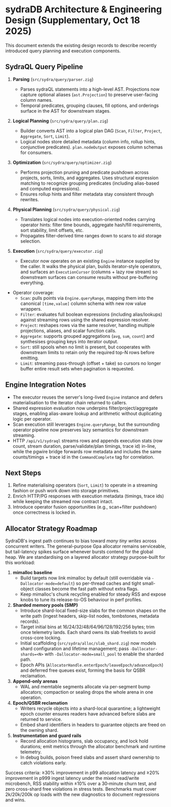 # sydraDB Architecture & Engineering Design (Supplementary, Oct 18 2025)

This document extends the existing design records to describe recently introduced
query planning and execution components.

## SydraQL Query Pipeline

1. **Parsing** (`src/sydra/query/parser.zig`)
   - Parses sydraQL statements into a high-level AST. Projections now capture
     optional aliases (`ast.Projection`) to preserve user-facing column names.
   - Temporal predicates, grouping clauses, fill options, and orderings surface
     in the AST for downstream stages.

2. **Logical Planning** (`src/sydra/query/plan.zig`)
   - Builder converts AST into a logical plan DAG (`Scan`, `Filter`, `Project`,
     `Aggregate`, `Sort`, `Limit`).
   - Logical nodes store detailed metadata (column info, rollup hints,
     conjunctive predicates). `plan.nodeOutput` exposes column schemas for
     consumers.

3. **Optimization** (`src/sydra/query/optimizer.zig`)
   - Performs projection pruning and predicate pushdown across projects, sorts,
     limits, and aggregates. Uses structural expression matching to recognize
     grouping predicates (including alias-based and computed expressions).
   - Ensures rollup hints and filter metadata stay consistent through rewrites.

4. **Physical Planning** (`src/sydra/query/physical.zig`)
   - Translates logical nodes into execution-oriented nodes carrying operator
     hints: filter time bounds, aggregate hash/fill requirements, sort
     stability, limit offsets, etc.
   - Propagates filter-derived time ranges down to scans to aid storage
     selection.

5. **Execution** (`src/sydra/query/executor.zig`)
   - Executor now operates on an existing `Engine` instance supplied by the
     caller. It walks the physical plan, builds iterator-style operators, and
     surfaces an `ExecutionCursor` (columns + lazy row stream) so downstream
     surfaces can consume results without pre-buffering everything.
- Operator coverage:
  * `Scan`: pulls points via `Engine.queryRange`, mapping them into the
    canonical `[time,value]` column schema with new row value wrappers.
  * `Filter`: evaluates full boolean expressions (including alias/lookups)
    against streaming rows using the shared expression resolver.
  * `Project`: reshapes rows via the same resolver, handling multiple
    projections, aliases, and scalar function calls.
  * `Aggregate`: supports grouped aggregations (`avg`, `sum`, `count`) and
    synthesises grouping keys into iterator output.
  * `Sort`: still spools when no limit is present, but cooperates with
    downstream limits to retain only the required top-N rows before emitting.
  * `Limit`: streaming pass-through (offset + take) so cursors no longer buffer
    entire result sets when pagination is requested.

## Engine Integration Notes

- The executor reuses the server's long-lived `Engine` instance and defers
  materialisation to the iterator chain returned to callers.
- Shared expression evaluation now underpins filter/project/aggregate stages,
  enabling alias-aware lookup and arithmetic without duplicating logic per
  operator.
- Scan execution still leverages `Engine.queryRange`, but the surrounding
  operator pipeline now preserves lazy semantics for downstream streaming.
- HTTP `/api/v1/sydraql` streams rows and appends execution stats (row count,
  stream duration, parse/validate/plan timings, trace id) in-line, while the
  pgwire bridge forwards row metadata and includes the same counts/timings +
  trace id in the `CommandComplete` tag for correlation.

## Next Steps

1. Refine materialising operators (`Sort`, `Limit`) to operate in a streaming
   fashion or push work down into storage primitives.
2. Enrich HTTP/PG responses with execution metadata (timings, trace ids) while
   keeping the streamed row contract intact.
3. Introduce operator fusion opportunities (e.g., scan+filter pushdown) once
   correctness is locked in.

## Allocator Strategy Roadmap

SydraDB's ingest path continues to bias toward *many tiny writes* across
concurrent writers. The general-purpose Gpa allocator remains serviceable, but
tail-latency spikes surface whenever bursts contend for the global heap. We are
standardising on a layered allocator strategy purpose-built for this workload:

1. **mimalloc baseline**
   - Build targets now link mimalloc by default (still overridable via
     `-Dallocator-mode=default`) so per-thread caches and tight small-object
     classes become the fast path without extra flags.
   - Keep mimalloc's chunk recycling enabled for steady RSS and expose knobs to
     tune its release-to-OS behaviour in perf profiles.
2. **Sharded memory pools (SMP)**
   - Introduce shard-local fixed-size slabs for the common shapes on the write
     path (ingest headers, skip-list nodes, tombstones, metadata records).
   - Target initial bins at 16/24/32/48/64/96/128/192/256 bytes; trim once
     telemetry lands. Each shard owns its slab freelists to avoid cross-core
     locking.
   - Initial scaffolding (`src/sydra/alloc/slab_shard.zig`) now models shard
     configuration and lifetime management; pass `-Dallocator-shards=<N>` with
     `-Dallocator-mode=small_pool` to enable the sharded path.
   - Epoch APIs (`AllocatorHandle.enterEpoch/leaveEpoch/advanceEpoch`) and
     deferred free queues exist, forming the basis for QSBR reclamation.
3. **Append-only arenas**
   - WAL and memtable segments allocate via per-segment bump allocators;
     compaction or sealing drops the whole arena in one operation.
4. **Epoch/QSBR reclamation**
   - Writers recycle objects into a shard-local quarantine; a lightweight epoch
     counter ensures readers have advanced before slabs are returned to service.
   - Embed shard identifiers in headers to guarantee objects are freed on the
     owning shard.
5. **Instrumentation and guard rails**
   - Record allocation histograms, slab occupancy, and lock hold durations; emit
     metrics through the allocator benchmark and runtime telemetry.
   - In debug builds, poison freed slabs and assert shard ownership to catch
     violations early.

Success criteria: ≥30% improvement in p99 allocation latency and ≥20%
improvement in p999 ingest latency under the mixed read/write microbench, RSS
stability within ±10% over a 30‑minute churn test, and zero cross-shard free
violations in stress tests. Benchmarks must cover 2k/20k/200k op loads with the
new diagnostics to document regressions and wins.
